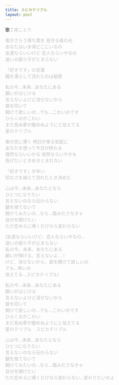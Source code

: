 ```yaml
---
title: スピカテリブル
layout: post
---
```

歌：<font color="silver">南ことり</font>

<p><font color="silver">風がさらう落ち葉を 見守る夜の光<br />
あなたはいま頃どこにいるの<br />
友達ならいいけど 恋人ならいやなの<br />
迷いの振り子がとまらない</font></p>

<p><font color="silver">「好きです」の言葉<br />
瞳を濡らして流れたのは秘密</font></p>

<p><font color="silver">私の今…未来…あなたにある<br />
願いがはじける<br />
言えないよけど消せないから<br />
扉を叩いて<br />
開けて欲しいの…でも…こわいのです<br />
ひらくのがこわい<br />
まだ見ぬ夢が醒めぬようにと怯えてる<br />
星のテリブル</font></p>

<p><font color="silver">東の空に薄く 明日が来る気配に<br />
あなたを想って今日が終わる<br />
偶然ならいいかな 突然ならいやかも<br />
告げたいときめきとまれない</font></p>

<p><font color="silver">「好きです」が辛い<br />
切なさを越えて流れたとき決めた</font></p>

<p><font color="silver">心は今…未来…あなたとなら<br />
ひとつになりたい<br />
言えないのなら伝わらない<br />
鍵を捨てないで<br />
開けてみたいの…なら…踏みださなきゃ<br />
自分を開けたい<br />
ただ恋ゆえに嘆くだけなら変わらない</font></p>

<p><font color="silver">(友達ならいいけど、恋人ならいやなの…<br />
迷いの振り子が止まらない<br />
私の今、未来、あなたにある<br />
願いが弾ける、言えないよ…！<br />
けど、消せないから、扉を開けて欲しいの<br />
でも…怖いの<br />
怯えてる…スピカテリブル)</font></p>

<p><font color="silver">私の今…未来…あなたにある<br />
願いがはじける<br />
言えないよけど消せないから<br />
扉を叩いて<br />
開けて欲しいの…でも…こわいのです<br />
ひらくのがこわい<br />
まだ見ぬ夢が醒めぬようにと怯えてる<br />
星のテリブル　スピカテリブル</font></p>

<p><font color="silver">心は今…未来…あなたとなら<br />
ひとつになりたい<br />
言えないのなら伝わらない<br />
鍵を捨てないで<br />
開けてみたいの…なら…踏みださなきゃ<br />
自分を開けたい<br />
ただ恋ゆえに嘆くだけなら変わらない…変わりたいのよ</font></p>